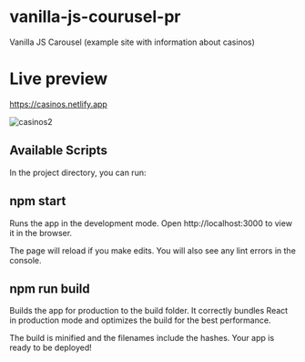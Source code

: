 # vanilla-js-courusel-pr
Vanilla JS Carousel (example site with information about casinos)

# Live preview
https://casinos.netlify.app

![casinos2](https://user-images.githubusercontent.com/56683358/131294418-d1d4c848-1525-49c1-87ec-58c251057cd1.png)

## Available Scripts

In the project directory, you can run:
## npm start
Runs the app in the development mode.
Open http://localhost:3000 to view it in the browser.

The page will reload if you make edits.
You will also see any lint errors in the console.

## npm run build
Builds the app for production to the build folder.
It correctly bundles React in production mode and optimizes the build for the best performance.

The build is minified and the filenames include the hashes.
Your app is ready to be deployed!
